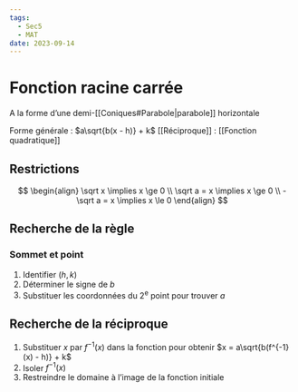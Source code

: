 ```yaml
---
tags:
  - Sec5
  - MAT
date: 2023-09-14
---
```


# Fonction racine carrée

A la forme d’une demi-[[Coniques#Parabole|parabole]] horizontale

Forme générale : $a\sqrt{b(x - h)} + k$
[[Réciproque]] : [[Fonction quadratique]]

## Restrictions

$$
\begin{align}
\sqrt x \implies x \ge 0 \\
\sqrt a = x \implies x \ge 0 \\
-\sqrt a = x \implies x \le 0
\end{align}
$$

## Recherche de la règle

### Sommet et point

1. Identifier $(h, k)$
2. Déterminer le signe de $b$
3. Substituer les coordonnées du 2<sup>e</sup> point pour trouver $a$

## Recherche de la réciproque

1. Substituer $x$ par $f^{-1}(x)$ dans la fonction pour obtenir $x = a\sqrt{b(f^{-1}(x) - h)} + k$
2. Isoler $f^{-1}(x)$
3. Restreindre le domaine à l’image de la fonction initiale